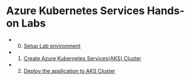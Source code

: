 # Azure Kubernetes Services Hands-on Labs

- 0. [Setup Lab environment](module00.md)
- 1. [Create Azure Kubernetes Services(AKS) Cluster](module01.md)
- 2. [Deploy the application to AKS Cluster](module02.md)
